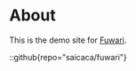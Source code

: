 # About

This is the demo site for [Fuwari](https://github.com/saicaca/fuwari).

::github{repo="saicaca/fuwari"}